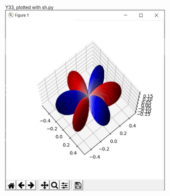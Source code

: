 Y33, plotted with sh.py <br>
![alt text](https://github.com/dong-zhan/calculus/blob/main/spherical_harmonics/y33.JPG)  <br>
